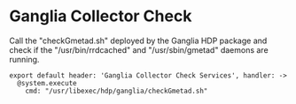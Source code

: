 
# Ganglia Collector Check

Call the "checkGmetad.sh" deployed by the Ganglia HDP package and check if the
"/usr/bin/rrdcached" and "/usr/sbin/gmetad" daemons are running.

    export default header: 'Ganglia Collector Check Services', handler: ->
      @system.execute
        cmd: "/usr/libexec/hdp/ganglia/checkGmetad.sh"
